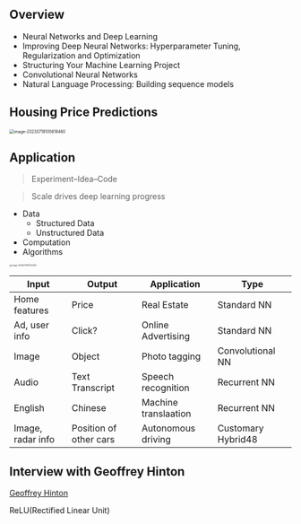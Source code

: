 ## Overview

* Neural Networks  and Deep Learning
* Improving Deep Neural Networks: Hyperparameter Tuning, Regularization and Optimization
* Structuring Your Machine Learning Project
* Convolutional Neural Networks
* Natural Language Processing: Building sequence models

## Housing Price Predictions

<img src="C:/Users/Lenovo/AppData/Roaming/Typora/typora-user-images/image-20230718105618460.png" alt="image-20230718105618460" style="zoom:50%;" />



## Application

> Experiment–Idea–Code

> Scale drives deep learning progress

* Data
	* Structured Data
	* Unstructured Data
* Computation
* Algorithms

<img src="C:/Users/Lenovo/AppData/Roaming/Typora/typora-user-images/image-20230718111123333.png" alt="image-20230718111123333" style="zoom:25%;" />

| Input             | Output                 | Application          | Type               |
| ----------------- | ---------------------- | -------------------- | ------------------ |
| Home features     | Price                  | Real Estate          | Standard NN        |
| Ad, user info     | Click?                 | Online Advertising   | Standard NN        |
| Image             | Object                 | Photo tagging        | Convolutional NN   |
| Audio             | Text Transcript        | Speech recognition   | Recurrent NN       |
| English           | Chinese                | Machine translaation | Recurrent NN       |
| Image, radar info | Position of other cars | Autonomous driving   | Customary Hybrid48 |

## Interview with Geoffrey Hinton

[Geoffrey Hinton](https://baijiahao.baidu.com/s?id=1633213510662304238&wfr=spider&for=pc)





ReLU(Rectified Linear Unit)